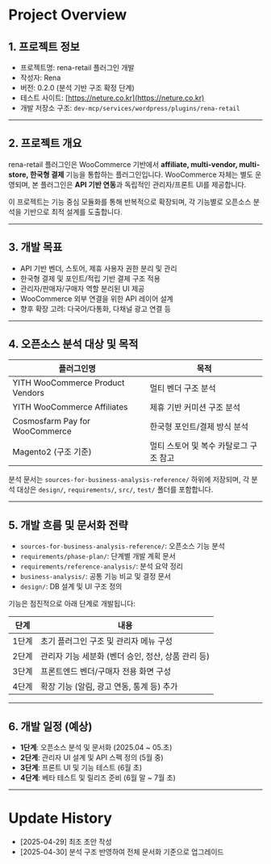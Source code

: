 # Project Overview

## 1. 프로젝트 정보
- 프로젝트명: rena-retail 플러그인 개발
- 작성자: Rena
- 버전: 0.2.0 (분석 기반 구조 확정 단계)
- 테스트 사이트: [https://neture.co.kr](https://neture.co.kr)
- 개발 저장소 구조: `dev-mcp/services/wordpress/plugins/rena-retail`

---

## 2. 프로젝트 개요

rena-retail 플러그인은 WooCommerce 기반에서 **affiliate, multi-vendor, multi-store, 한국형 결제** 기능을 통합하는 플러그인입니다. WooCommerce 자체는 별도 운영되며, 본 플러그인은 **API 기반 연동**과 독립적인 관리자/프론트 UI를 제공합니다.

이 프로젝트는 기능 중심 모듈화를 통해 반복적으로 확장되며, 각 기능별로 오픈소스 분석을 기반으로 최적 설계를 도출합니다.

---

## 3. 개발 목표

- API 기반 벤더, 스토어, 제휴 사용자 권한 분리 및 관리
- 한국형 결제 및 포인트/적립 기반 결제 구조 적용
- 관리자/판매자/구매자 역할 분리된 UI 제공
- WooCommerce 외부 연결을 위한 API 레이어 설계
- 향후 확장 고려: 다국어/다통화, 다채널 광고 연결 등

---

## 4. 오픈소스 분석 대상 및 목적

| 플러그인명 | 목적 |
|------------|------|
| YITH WooCommerce Product Vendors | 멀티 벤더 구조 분석 |
| YITH WooCommerce Affiliates | 제휴 기반 커미션 구조 분석 |
| Cosmosfarm Pay for WooCommerce | 한국형 포인트/결제 방식 분석 |
| Magento2 (구조 기준) | 멀티 스토어 및 복수 카탈로그 구조 참고 |

분석 문서는 `sources-for-business-analysis-reference/` 하위에 저장되며, 각 분석 대상은 `design/`, `requirements/`, `src/`, `test/` 폴더를 포함합니다.

---

## 5. 개발 흐름 및 문서화 전략

- `sources-for-business-analysis-reference/`: 오픈소스 기능 분석
- `requirements/phase-plan/`: 단계별 개발 계획 문서
- `requirements/reference-analysis/`: 분석 요약 정리
- `business-analysis/`: 공통 기능 비교 및 결정 문서
- `design/`: DB 설계 및 UI 구조 정의

기능은 점진적으로 아래 단계로 개발됩니다:

| 단계 | 내용 |
|------|------|
| 1단계 | 초기 플러그인 구조 및 관리자 메뉴 구성 |
| 2단계 | 관리자 기능 세분화 (벤더 승인, 정산, 상품 관리 등) |
| 3단계 | 프론트엔드 벤더/구매자 전용 화면 구성 |
| 4단계 | 확장 기능 (알림, 광고 연동, 통계 등) 추가 |

---

## 6. 개발 일정 (예상)

- **1단계**: 오픈소스 분석 및 문서화 (2025.04 ~ 05.초)
- **2단계**: 관리자 UI 설계 및 API 스펙 정의 (5월 중)
- **3단계**: 프론트 UI 및 기능 테스트 (6월 초)
- **4단계**: 베타 테스트 및 릴리즈 준비 (6월 말 ~ 7월 초)

---

# Update History

- [2025-04-29] 최초 초안 작성
- [2025-04-30] 분석 구조 반영하여 전체 문서화 기준으로 업그레이드
